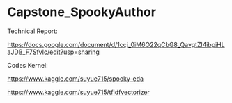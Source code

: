 # Capstone_SpookyAuthor

Technical Report:


https://docs.google.com/document/d/1ccj_0iM6O22qCbG8_QavgtZl4ibpjHLaJDB_F7SfvIc/edit?usp=sharing


Codes Kernel: 

https://www.kaggle.com/suyue715/spooky-eda

https://www.kaggle.com/suyue715/tfidfvectorizer

